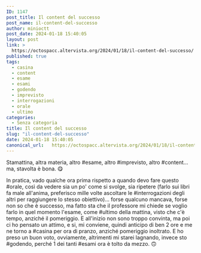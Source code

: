 ```yaml
---
ID: 1147
post_title: Il content del successo
post_name: il-content-del-successo
author: minioctt
post_date: 2024-01-18 15:40:05
layout: post
link: >
  https://octospacc.altervista.org/2024/01/18/il-content-del-successo/
published: true
tags:
  - casina
  - content
  - esame
  - esami
  - godendo
  - imprevisto
  - interrogazioni
  - orale
  - ultimo
categories:
  - Senza categoria
title: Il content del successo
slug: "il-content-del-successo"
date: 2024-01-18 15:40:05
canonical_url:   https://octospacc.altervista.org/2024/01/18/il-content-del-successo/
---
```

<!-- wp:paragraph -->
<p markdown="1">Stamattina, altra materia, altro #esame, altro #imprevisto, altro #content... ma, stavolta è bona. 😋️</p>
<!-- /wp:paragraph -->

<!-- wp:paragraph -->
<p markdown="1">In pratica, vado qualche ora prima rispetto a quando devo fare questo #orale, così da vedere sia un po' come si svolge, sia ripetere (farlo sui libri fa male all'anima, preferisco mille volte ascoltare le #interrogazioni degli altri per raggiungere lo stesso obiettivo)... forse qualcuno mancava, forse non so che è successo, ma fatto sta che il professore mi chiede se voglio farlo in quel momento l'esame, come #ultimo della mattina, visto che c'è tempo, anziché il pomeriggio. E all'inizio non sono troppo convinta, ma poi ci ho pensato un attimo, e si, mi conviene, quindi anticipo di ben 2 ore e me ne torno a #casina per ora di pranzo, anziché pomeriggio inoltrato. E ho preso un buon voto, ovviamente, altrimenti mi starei lagnando, invece sto #godendo, perché 1 dei tanti #esami ora è tolto da mezzo. 🙃️</p>
<!-- /wp:paragraph -->